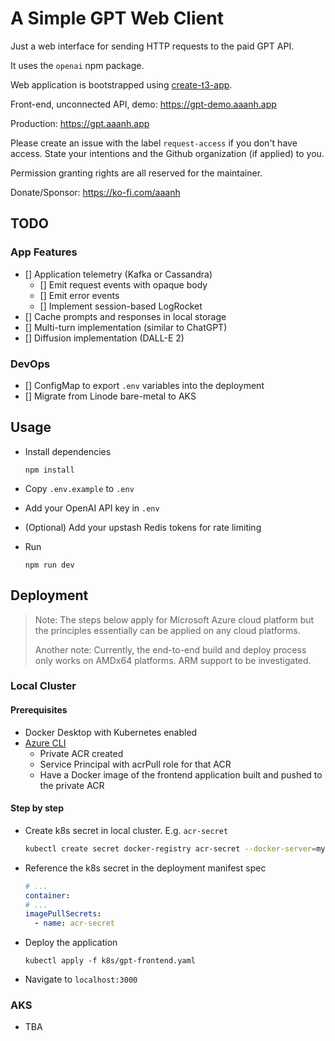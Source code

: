 # A Simple GPT Web Client

Just a web interface for sending HTTP requests to the paid GPT API.

It uses the `openai` npm package.

Web application is bootstrapped using [create-t3-app](https://github.com/t3-oss/create-t3-app).

Front-end, unconnected API, demo: <https://gpt-demo.aaanh.app>

Production: <https://gpt.aaanh.app>

Please create an issue with the label `request-access` if you don't have access. State your intentions and the Github organization (if applied) to you.

Permission granting rights are all reserved for the maintainer.

Donate/Sponsor: <https://ko-fi.com/aaanh>

## TODO

### App Features

- [] Application telemetry (Kafka or Cassandra)
  - [] Emit request events with opaque body
  - [] Emit error events
  - [] Implement session-based LogRocket
- [] Cache prompts and responses in local storage
- [] Multi-turn implementation (similar to ChatGPT)
- [] Diffusion implementation (DALL-E 2)

### DevOps

- [] ConfigMap to export `.env` variables into the deployment
- [] Migrate from Linode bare-metal to AKS

## Usage

- Install dependencies

  ```
  npm install
  ```

- Copy `.env.example` to `.env`

- Add your OpenAI API key in `.env`

- (Optional) Add your upstash Redis tokens for rate limiting

- Run

  ```
  npm run dev
  ```

## Deployment

> Note: The steps below apply for Microsoft Azure cloud platform but the principles essentially can be applied on any cloud platforms.
>
> Another note: Currently, the end-to-end build and deploy process only works on AMDx64 platforms. ARM support to be investigated.

### Local Cluster

#### Prerequisites

- Docker Desktop with Kubernetes enabled
- [Azure CLI](https://learn.microsoft.com/en-us/cli/azure/install-azure-cli)
  - Private ACR created
  - Service Principal with acrPull role for that ACR
  - Have a Docker image of the frontend application built and pushed to the private ACR

#### Step by step

- Create k8s secret in local cluster. E.g. `acr-secret`
  ```sh
  kubectl create secret docker-registry acr-secret --docker-server=my-private-cr.azurecr.io --docker-username=service-principal-application-id --docker-password=service-principal-client-secret
  ```
- Reference the k8s secret in the deployment manifest spec
  ```yaml
  # ...
  container:
  # ...
  imagePullSecrets:
    - name: acr-secret
  ```
- Deploy the application
  ```
  kubectl apply -f k8s/gpt-frontend.yaml
  ```
- Navigate to `localhost:3000`

### AKS

- TBA
